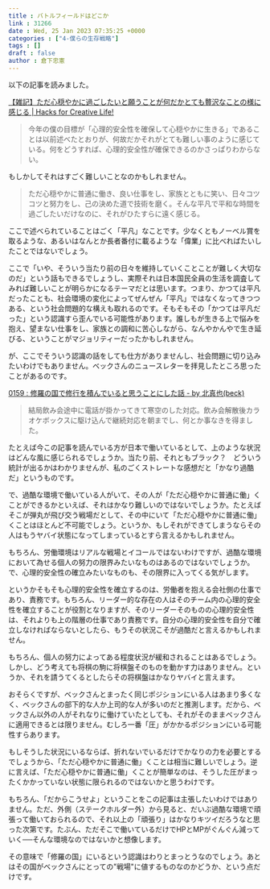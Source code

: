 ```yaml
---
title : バトルフィールドはどこか
link : 31266
date : Wed, 25 Jan 2023 07:35:25 +0000
categories : ["4-僕らの生存戦略"]
tags : []
draft : false
author : 倉下忠憲
---
```


以下の記事を読みました。

<a href="https://hacks.beck1240.com/essay/10354/">【雑記】ただ心穏やかに過ごしたいと願うことが何だかとても贅沢なことの様に感じる | Hacks for Creative Life!</a>

<blockquote>
今年の僕の目標が「心理的安全性を確保して心穏やかに生きる」であることは以前述べたとおりが、何故だかそれがとても難しい事のように感じている。何をどうすれば、心理的安全性が確保できるのかさっぱりわからない。
</blockquote>

もしかしてそれはすごく難しいことなのかもしれません。

<blockquote>
ただ心穏やかに普通に働き、良い仕事をし、家族とともに笑い、日々コツコツと努力をし、己の決めた道で技術を磨く。そんな平凡で平和な時間を過ごしたいだけなのに、それがひたすらに遠く感じる。
</blockquote>

ここで述べられていることはごく「平凡」なことです。少なくともノーベル賞を取るような、あるいはなんとか長者番付に載るような「偉業」に比べればたいしたことではないでしょう。

ここで「いや、そういう当たり前の日々を維持していくことことが難しく大切なのだ」という話もできるでしょうし、実際それは日本国民全員の生活を調査してみれば難しいことが明らかになるテーマだとは思います。つまり、かつては平凡だったことも、社会環境の変化によってぜんぜん「平凡」ではなくなってきつつある、という社会問題的な構えも取れるのです。そもそもその「かつては平凡だった」という認識すら歪んでいる可能性があります。誰しもが生きる上で悩みを抱え、望まない仕事をし、家族との調和に苦心しながら、なんやかんやで生き延びる、ということがマジョリティーだったかもしれません。

が、ここでそういう認識の話をしても仕方がありませんし、社会問題に切り込みたいわけでもありません。ベックさんのニュースレターを拝見したところ思ったことがあるのです。

<a href="https://beck1240.substack.com/p/0159">0159 : 修羅の国で修行を積んでいると思うことにした話 - by 北真也(beck)</a>

<blockquote>
結局飲み会途中に電話が掛かってきて寒空のした対応。飲み会解散後カラオケボックスに駆け込んで継続対応を朝までし、何とか事なきを得ました。
</blockquote>

たとえば今この記事を読んでいる方が日本で働いているとして、上のような状況はどんな風に感じられるでしょうか。当たり前、それともブラック？　どういう統計が出るかはわかりませんが、私のごくストレートな感想だと「かなり過酷だ」というものです。

で、過酷な環境で働いている人がいて、その人が「ただ心穏やかに普通に働」くことができるかといえば、それはかなり難しいのではないでしょうか。たとえばそこが弾丸が飛び交う戦場だとして、その中にいて「ただ心穏やかに普通に働」くことはほとんど不可能でしょう。というか、もしそれができてしまうならその人はもうヤバイ状態になってしまっているとすら言えるかもしれません。

もちろん、労働環境はリアルな戦場とイコールではないわけですが、過酷な環境において為せる個人の努力の限界みたいなものはあるのではないでしょうか。で、心理的安全性の確立みたいなものも、その限界に入ってくる気がします。

というかそもそも心理的安全性を確立するのは、労働者を抱える会社側の仕事であり、責務です。もちろん、リーダー的な存在の人はそのチーム内の心理的安全性を確立することが役割となりますが、そのリーダーそのものの心理的安全性は、それよりも上の階層の仕事であり責務です。自分の心理的安全性を自分で確立しなければならないとしたら、もうその状況こそが過酷だと言えるかもしれません。

もちろん、個人の努力によってある程度状況が緩和されることはあるでしょう。しかし、どう考えても将棋の駒に将棋盤そのものを動かす力はありません。というか、それを請うてくるとしたらその将棋盤はかなりヤバイと言えます。

おそらくですが、ベックさんとまったく同じポジションにいる人はあまり多くなく、ベックさんの部下的な人か上司的な人が多いのだと推測します。だから、ベックさん以外の人がそれなりに働けていたとしても、それがそのままベックさんに適用できるとは限りません。むしろ一番「圧」がかかるポジションにいる可能性すらあります。

もしそうした状況にいるならば、折れないでいるだけでかなりの力を必要とするでしょうから、「ただ心穏やかに普通に働」くことは相当に難しいでしょう。逆に言えば、「ただ心穏やかに普通に働」くことが簡単なのは、そうした圧がまったくかかっていない状態に限られるのではないかと思うわけです。

もちろん、「だからこうせよ」ということをこの記事は主張したいわけではありません。ただ、外側（ステークホルダー外）から見ると、だいぶ過酷な環境で頑張って働いておられるので、それ以上の「頑張り」はかなりキツイだろうなと思った次第です。たぶん、ただそこで働いているだけでHPとMPがぐんぐん減っていく──そんな環境なのではないかと想像します。

その意味で「修羅の国」にいるという認識はわりとまっとうなのでしょう。あとはその国がベックさんにとっての"戦場"に値するものなのかどうか、という点だけです。